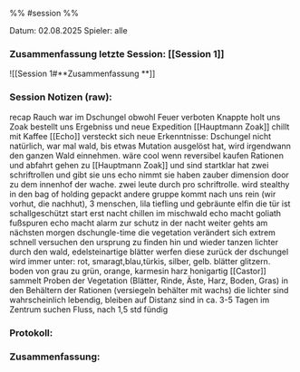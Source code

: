 %% #session %%

Datum: 02.08.2025
Spieler: alle

###  **Zusammenfassung letzte Session: [[Session 1]]**

![[Session 1#**Zusammenfassung **]]

###  **Session Notizen (raw):**
recap
Rauch war im Dschungel obwohl Feuer verboten
Knappte holt uns
Zoak bestellt uns
Ergebniss und neue Expedition
[[Hauptmann Zoak]] chillt mit Kaffee
[[Echo]] versteckt sich
neue Erkenntnisse: Dschungel nicht natürlich, war mal wald, bis etwas Mutation ausgelöst hat, wird irgendwann den ganzen Wald einnehmen.
wäre cool wenn reversibel
kaufen Rationen und abfahrt
gehen zu [[Hauptmann Zoak]] und sind startklar
hat zwei schriftrollen und gibt sie uns
echo nimmt sie
haben zauber dimension door zu dem innenhof der wache. zwei leute durch pro schriftrolle.
wird stealthy in den bag of holding gepackt
andere gruppe kommt nach uns rein (wir vorhut, die nachhut), 3 menschen, lila tiefling und gebräunte elfin
die tür ist schallgeschützt
start
erst nacht chillen im mischwald
echo macht goliath fußspuren
echo macht alarm zur schutz in der nacht
weiter gehts am nächsten morgen
dschungle-time
die vegetation verändert sich extrem schnell
versuchen den ursprung zu finden
hin und wieder tanzen lichter durch den wald, edelsteinartige blätter werfen diese zurück
der dschungel wird immer unter: rot, smaragt,blau,türkis, silber, gelb. blätter glitzern. boden von grau zu grün, orange, karmesin
harz honigartig
[[Castor]] sammelt Proben der Vegetation (Blätter, Rinde, Äste, Harz, Boden, Gras) in den Behältern der Rationen (versiegeln behälter mit wachs)
die lichter sind wahrscheinlich lebendig, bleiben auf Distanz
sind in ca. 3-5 Tagen im Zentrum
suchen Fluss, nach 1,5 std fündig

###  **Protokoll:**


### **Zusammenfassung:**




